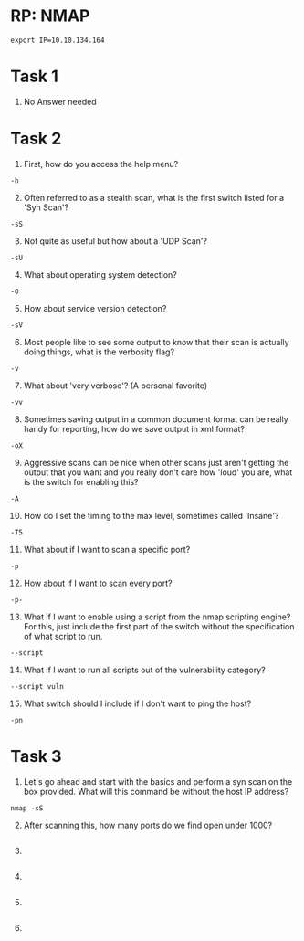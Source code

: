 # RP: NMAP

```
export IP=10.10.134.164
```

# Task 1

1. No Answer needed

# Task 2

1. First, how do you access the help menu?

```
-h
```

2. Often referred to as a stealth scan, what is the first switch listed for a 'Syn Scan'?

```
-sS
```

3. Not quite as useful but how about a 'UDP Scan'?

```
-sU
```

4. What about operating system detection?

```
-O
```

5. How about service version detection? 

```
-sV
```

6. Most people like to see some output to know that their scan is actually doing things, what is the verbosity flag?

```
-v
```

7. What about 'very verbose'? (A personal favorite)

```
-vv
```

8. Sometimes saving output in a common document format can be really handy for reporting, how do we save output in xml format?

```
-oX
```

9.  Aggressive scans can be nice when other scans just aren't getting the output that you want and you really don't care how 'loud' you are, what is the switch for enabling this?  

```
-A
```

10. How do I set the timing to the max level, sometimes called 'Insane'?

```
-T5
```

11. What about if I want to scan a specific port?

```
-p
```

12. How about if I want to scan every port?

```
-p-
```

13. What if I want to enable using a script from the nmap scripting engine? For this, just include the first part of the switch without the specification of what script to run.

```
--script
```

14. What if I want to run all scripts out of the vulnerability category? 

```
--script vuln
```

15. What switch should I include if I don't want to ping the host?

```
-pn
```

# Task 3

1. Let's go ahead and start with the basics and perform a syn scan on the box provided. What will this command be without the host IP address?

```
nmap -sS
```

2. After scanning this, how many ports do we find open under 1000?

```

```

3. 

```

```

4. 

```

```

5. 

```

```

6. 

```

```
